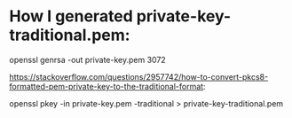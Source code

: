 
# How I generated private-key-traditional.pem:

openssl genrsa -out private-key.pem 3072

https://stackoverflow.com/questions/2957742/how-to-convert-pkcs8-formatted-pem-private-key-to-the-traditional-format:

openssl pkey -in private-key.pem -traditional > private-key-traditional.pem
